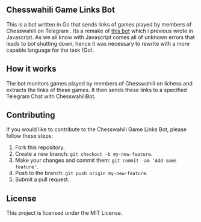 ## Chesswahili Game Links Bot

This is a bot written in Go that sends links of games played by members of Chesswahili on Telegram .
Its a remake of [this bot](https://github.com/ChessSwahili/LichessBot) which i previous wrote in Javascript.
As we all know with Javascript comes all of unknown errors that leads to bot shutting down, hence it was necessary to rewrite
with a more capable language for the task (Go).

## How it works

The bot monitors games played by members of Chesswahili on lichess and extracts the links of these games. It then sends these links to a specified Telegram Chat with ChesswahiliBot.



## Contributing

If you would like to contribute to the Chesswahili Game Links Bot, please follow these steps:

1. Fork this repository.
2. Create a new branch: `git checkout -b my-new-feature`.
3. Make your changes and commit them: `git commit -am 'Add some feature'`.
4. Push to the branch: `git push origin my-new-feature`.
5. Submit a pull request.

## License

This project is licensed under the MIT License.
